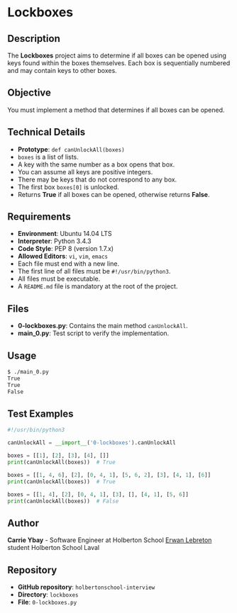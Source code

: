 # Lockboxes

## Description
The **Lockboxes** project aims to determine if all boxes can be opened using keys found within the boxes themselves. Each box is sequentially numbered and may contain keys to other boxes.

## Objective
You must implement a method that determines if all boxes can be opened.

## Technical Details
- **Prototype**: `def canUnlockAll(boxes)`
- `boxes` is a list of lists.
- A key with the same number as a box opens that box.
- You can assume all keys are positive integers.
- There may be keys that do not correspond to any box.
- The first box `boxes[0]` is unlocked.
- Returns **True** if all boxes can be opened, otherwise returns **False**.

## Requirements
- **Environment**: Ubuntu 14.04 LTS
- **Interpreter**: Python 3.4.3
- **Code Style**: PEP 8 (version 1.7.x)
- **Allowed Editors**: `vi`, `vim`, `emacs`
- Each file must end with a new line.
- The first line of all files must be `#!/usr/bin/python3`.
- All files must be executable.
- A `README.md` file is mandatory at the root of the project.

## Files
- **0-lockboxes.py**: Contains the main method `canUnlockAll`.
- **main_0.py**: Test script to verify the implementation.

## Usage
```bash
$ ./main_0.py
True
True
False
```

## Test Examples
```python
#!/usr/bin/python3

canUnlockAll = __import__('0-lockboxes').canUnlockAll

boxes = [[1], [2], [3], [4], []]
print(canUnlockAll(boxes))  # True

boxes = [[1, 4, 6], [2], [0, 4, 1], [5, 6, 2], [3], [4, 1], [6]]
print(canUnlockAll(boxes))  # True

boxes = [[1, 4], [2], [0, 4, 1], [3], [], [4, 1], [5, 6]]
print(canUnlockAll(boxes))  # False
```

## Author
**Carrie Ybay** - Software Engineer at Holberton School
[Erwan Lebreton](https://github.com/Erwan2072/holbertonschool-interview/tree/main/lockboxes) student Holberton School Laval

## Repository
- **GitHub repository**: `holbertonschool-interview`
- **Directory**: `lockboxes`
- **File**: `0-lockboxes.py`